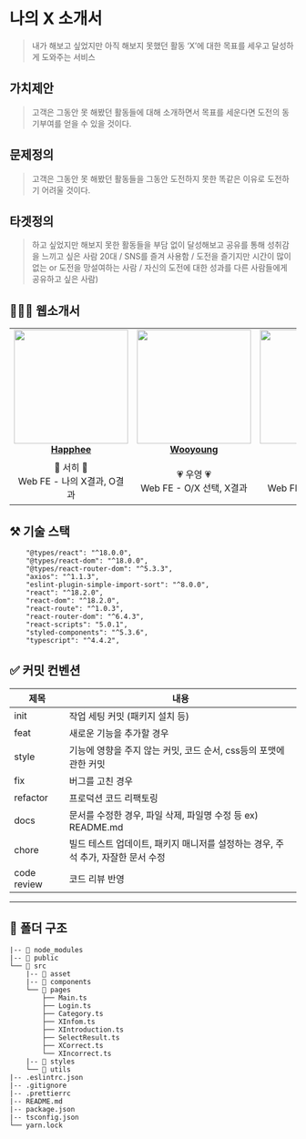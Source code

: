 #  나의 X 소개서
> 내가 해보고 싶었지만 아직 해보지 못했던 활동 ‘X’에 대한 목표를 세우고 달성하게 도와주는 서비스

##  가치제안
> 고객은 그동안 못 해봤던 활동들에 대해 소개하면서 목표를 세운다면 도전의 동기부여를 얻을 수 있을 것이다.

##  문제정의 
> 고객은 그동안 못 해봤던 활동들을 그동안 도전하지 못한 똑같은 이유로 도전하기 어려울 것이다.

## 타겟정의 
> 하고 싶었지만 해보지 못한 활동들을 부담 없이 달성해보고 공유를 통해 성취감을 느끼고 싶은 사람
20대 / SNS를 즐겨 사용함 / 도전을 즐기지만 시간이 많이 없는 or 도전을 망설여하는 사람 / 자신의 도전에 대한 성과를 다른 사람들에게 공유하고 싶은 사람)


## 🧑🏻‍💻 웹소개서

<table align="center">
    <tr align="center" >
        <td style="min-width: 150px;">
            <a href="https://github.com/Happhee">
              <img src="https://user-images.githubusercontent.com/79238676/202853024-564f4786-4298-42de-b1da-a871a3861263.png" width="200">
              <br />
              <b>Happhee</b>
            </a>
        </td>
        <td style="min-width: 150px;">
            <a href="https://github.com/wooyoung0830">
              <img src="https://user-images.githubusercontent.com/79238676/202852742-679b0626-f736-4673-ace1-b3129b9b097c.png" width="200" >
              <br />
              <b>Wooyoung</b>
            </a>
        </td>
        <td style="min-width: 150px;" background-color="white">
            <a href="https://github.com/Dangpy">
              <img src="https://user-images.githubusercontent.com/79238676/202845999-a361ee95-c163-4762-b1ef-96abc3739b69.png" width="200" >
              <br />
              <b>Dangpy</b>
            </a> 
        </td>
        <td style="min-width: 150px;" background-color="white">
            <a href="https://github.com/talkingOrange">
              <img src="https://user-images.githubusercontent.com/79238676/202845859-5876d1b1-4521-449a-9aff-1e835a9eb72b.png" width="200">
              <br />
              <b>talkingOrange</b>
            </a> 
        </td>
    </tr>
    <tr align="center">
        <td>
            🌈 서히 🌈 <br/>
            Web FE - 나의 X결과, O결과
        </td>
        <td>
            💗 우영 💗<br />
            Web FE - O/X 선택, X결과 
        </td>
        <td>
            👼 명지 👼<br />
            Web FE - 시작, 카테고리 
        </td>
        <td>
            🌕 예원 🌕 <br />
            Web FE - 이름/비밀번호 , X 정보 입력 
        </td>
    </tr>
</table>


## ⚒️ 기술 스택 
```
    "@types/react": "^18.0.0",
    "@types/react-dom": "^18.0.0",
    "@types/react-router-dom": "^5.3.3",
    "axios": "^1.1.3",
    "eslint-plugin-simple-import-sort": "^8.0.0",
    "react": "^18.2.0",
    "react-dom": "^18.2.0",
    "react-route": "^1.0.3",
    "react-router-dom": "^6.4.3",
    "react-scripts": "5.0.1",
    "styled-components": "^5.3.6",
    "typescript": "^4.4.2",
```


## ✅ 커밋 컨벤션

| 제목     | 내용                                   |
| -------- | -------------------------------------- |
| init     | 작업 세팅 커밋 (패키지 설치 등)        |
| feat     | 새로운 기능을 추가할 경우       |
| style   | 기능에 영향을 주지 않는 커밋, 코드 순서, css등의 포맷에 관한 커밋                         |
| fix      | 버그를 고친 경우                       |
| refactor |프로덕션 코드 리팩토링        |
| docs      | 문서를 수정한 경우, 파일 삭제, 파일명 수정 등 ex) README.md|
| chore | 빌드 테스트 업데이트, 패키지 매니저를 설정하는 경우, 주석 추가, 자잘한 문서 수정 |
| code review | 코드 리뷰 반영 |

----
## 📁 폴더 구조
```
|-- 📁 node_modules
|-- 📁 public
└── 📁 src
	|-- 📁 asset
	|-- 📁 components 
	└── 📁 pages
		├── Main.ts 
		├── Login.ts 
		├── Category.ts 
		├── XInfom.ts 
		├── XIntroduction.ts 
		├── SelectResult.ts 
		├── XCorrect.ts 
		└── XIncorrect.ts 
	|-- 📁 styles
	└── 📁 utils
|-- .eslintrc.json
|-- .gitignore
|-- .prettierrc
|-- README.md
|-- package.json
|-- tsconfig.json 
└── yarn.lock
